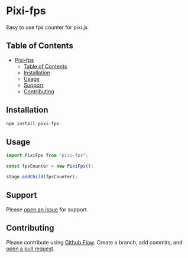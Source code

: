 # Pixi-fps

Easy to use fps counter for pixi.js

## Table of Contents

- [Pixi-fps](#pixi-fps)
    - [Table of Contents](#table-of-contents)
    - [Installation](#installation)
    - [Usage](#usage)
    - [Support](#support)
    - [Contributing](#contributing)

## Installation

```javascript
npm install pixi-fps
```

## Usage

```javascript
import PixiFps from "pixi-fps";

const fpsCounter = new PixiFps();

stage.addChild(fpsCounter);
```

## Support

Please [open an issue](https://github.com/fraction/readme-boilerplate/issues/new) for support.

## Contributing

Please contribute using [Github Flow](https://guides.github.com/introduction/flow/). Create a branch, add commits, and [open a pull request](https://github.com/fraction/readme-boilerplate/compare/).
